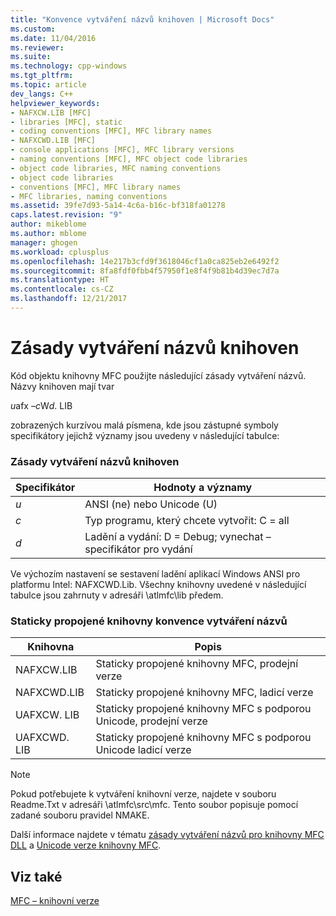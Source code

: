```yaml
---
title: "Konvence vytváření názvů knihoven | Microsoft Docs"
ms.custom: 
ms.date: 11/04/2016
ms.reviewer: 
ms.suite: 
ms.technology: cpp-windows
ms.tgt_pltfrm: 
ms.topic: article
dev_langs: C++
helpviewer_keywords:
- NAFXCW.LIB [MFC]
- libraries [MFC], static
- coding conventions [MFC], MFC library names
- NAFXCWD.LIB [MFC]
- console applications [MFC], MFC library versions
- naming conventions [MFC], MFC object code libraries
- object code libraries, MFC naming conventions
- object code libraries
- conventions [MFC], MFC library names
- MFC libraries, naming conventions
ms.assetid: 39fe7d93-5a14-4c6a-b16c-bf318fa01278
caps.latest.revision: "9"
author: mikeblome
ms.author: mblome
manager: ghogen
ms.workload: cplusplus
ms.openlocfilehash: 14e217b3cfd9f3618046cf1a0ca825eb2e6492f2
ms.sourcegitcommit: 8fa8fdf0fbb4f57950f1e8f4f9b81b4d39ec7d7a
ms.translationtype: HT
ms.contentlocale: cs-CZ
ms.lasthandoff: 12/21/2017
---
```

# <a name="library-naming-conventions"></a>Zásady vytváření názvů knihoven
Kód objektu knihovny MFC použijte následující zásady vytváření názvů. Názvy knihoven mají tvar  
  
 *u*afx –*c*W*d*. LIB  
  
 zobrazených kurzívou malá písmena, kde jsou zástupné symboly specifikátory jejichž významy jsou uvedeny v následující tabulce:  
  
### <a name="library-naming-conventions"></a>Zásady vytváření názvů knihoven  
  
|Specifikátor|Hodnoty a významy|  
|---------------|-------------------------|  
|*u*|ANSI (ne) nebo Unicode (U)|  
|*c*|Typ programu, který chcete vytvořit: C = all|  
|*d*|Ladění a vydání: D = Debug; vynechat – specifikátor pro vydání|  
  
 Ve výchozím nastavení se sestavení ladění aplikací Windows ANSI pro platformu Intel: NAFXCWD.Lib. Všechny knihovny uvedené v následující tabulce jsou zahrnuty v adresáři \atlmfc\lib předem.  
  
### <a name="static-link-library-naming-conventions"></a>Staticky propojené knihovny konvence vytváření názvů  
  
|Knihovna|Popis|  
|-------------|-----------------|  
|NAFXCW.LIB|Staticky propojené knihovny MFC, prodejní verze|  
|NAFXCWD.LIB|Staticky propojené knihovny MFC, ladicí verze|  
|UAFXCW. LIB|Staticky propojené knihovny MFC s podporou Unicode, prodejní verze|  
|UAFXCWD. LIB|Staticky propojené knihovny MFC s podporou Unicode ladicí verze|  
  
> [!NOTE]
>  Pokud potřebujete k vytváření knihovní verze, najdete v souboru Readme.Txt v adresáři \atlmfc\src\mfc. Tento soubor popisuje pomocí zadané souboru pravidel NMAKE.  
  
 Další informace najdete v tématu [zásady vytváření názvů pro knihovny MFC DLL](../build/naming-conventions-for-mfc-dlls.md) a [Unicode verze knihovny MFC](../mfc/unicode-in-mfc.md).  
  
## <a name="see-also"></a>Viz také  
 [MFC – knihovní verze](../mfc/mfc-library-versions.md)

